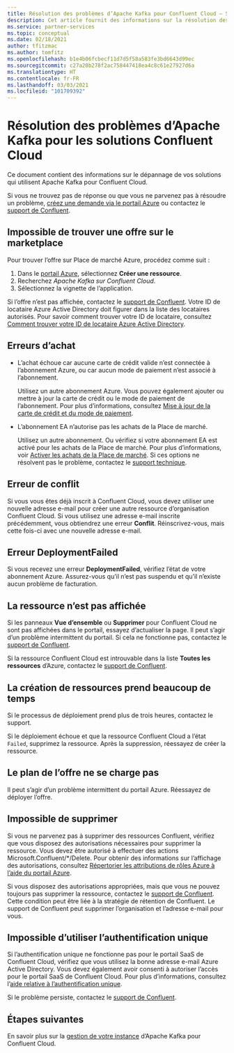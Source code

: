 ```yaml
---
title: Résolution des problèmes d’Apache Kafka pour Confluent Cloud – Solutions partenaires Azure
description: Cet article fournit des informations sur la résolution des problèmes et la foire aux questions (FAQ) concernant Confluent Cloud sur Azure.
ms.service: partner-services
ms.topic: conceptual
ms.date: 02/18/2021
author: tfitzmac
ms.author: tomfitz
ms.openlocfilehash: b1e4b06fcbecf11d7d5f58a583fe3bd6643d99ec
ms.sourcegitcommit: c27a20b278f2ac758447418ea4c8c61e27927d6a
ms.translationtype: HT
ms.contentlocale: fr-FR
ms.lasthandoff: 03/03/2021
ms.locfileid: "101709392"
---
```

# <a name="troubleshooting-apache-kafka-for-confluent-cloud-solutions"></a>Résolution des problèmes d’Apache Kafka pour les solutions Confluent Cloud

Ce document contient des informations sur le dépannage de vos solutions qui utilisent Apache Kafka pour Confluent Cloud.

Si vous ne trouvez pas de réponse ou que vous ne parvenez pas à résoudre un problème, [créez une demande via le portail Azure](manage.md#get-support) ou contactez le [support de Confluent](https://support.confluent.io).

## <a name="cant-find-offer-in-the-marketplace"></a>Impossible de trouver une offre sur le marketplace

Pour trouver l’offre sur Place de marché Azure, procédez comme suit :

1. Dans le [portail Azure](https://portal.azure.com), sélectionnez **Créer une ressource**.
1. Recherchez _Apache Kafka sur Confluent Cloud_.
1. Sélectionnez la vignette de l’application.

Si l’offre n’est pas affichée, contactez le [support de Confluent](https://support.confluent.io). Votre ID de locataire Azure Active Directory doit figurer dans la liste des locataires autorisés. Pour savoir comment trouver votre ID de locataire, consultez [Comment trouver votre ID de locataire Azure Active Directory](../../active-directory/fundamentals/active-directory-how-to-find-tenant.md).

## <a name="purchase-errors"></a>Erreurs d’achat

* L’achat échoue car aucune carte de crédit valide n’est connectée à l’abonnement Azure, ou car aucun mode de paiement n’est associé à l’abonnement.

  Utilisez un autre abonnement Azure. Vous pouvez également ajouter ou mettre à jour la carte de crédit ou le mode de paiement de l’abonnement. Pour plus d’informations, consultez [Mise à jour de la carte de crédit et du mode de paiement](../../cost-management-billing/manage/change-credit-card.md).

* L’abonnement EA n’autorise pas les achats de la Place de marché.

  Utilisez un autre abonnement. Ou vérifiez si votre abonnement EA est activé pour les achats de la Place de marché. Pour plus d’informations, voir [Activer les achats de la Place de marché](../../cost-management-billing/manage/ea-azure-marketplace.md#enabling-azure-marketplace-purchases). Si ces options ne résolvent pas le problème, contactez le [support technique](https://support.confluent.io).

## <a name="conflict-error"></a>Erreur de conflit

Si vous vous êtes déjà inscrit à Confluent Cloud, vous devez utiliser une nouvelle adresse e-mail pour créer une autre ressource d’organisation Confluent Cloud. Si vous utilisez une adresse e-mail inscrite précédemment, vous obtiendrez une erreur **Conflit**. Réinscrivez-vous, mais cette fois-ci avec une nouvelle adresse e-mail.

## <a name="deploymentfailed-error"></a>Erreur DeploymentFailed

Si vous recevez une erreur **DeploymentFailed**, vérifiez l’état de votre abonnement Azure. Assurez-vous qu’il n’est pas suspendu et qu’il n’existe aucun problème de facturation.

## <a name="resource-isnt-displayed"></a>La ressource n’est pas affichée

Si les panneaux **Vue d’ensemble** ou **Supprimer** pour Confluent Cloud ne sont pas affichées dans le portail, essayez d’actualiser la page. Il peut s’agir d’un problème intermittent du portail. Si cela ne fonctionne pas, contactez le [support de Confluent](https://support.confluent.io).

Si la ressource Confluent Cloud est introuvable dans la liste **Toutes les ressources** d’Azure, contactez le [support de Confluent](https://support.confluent.io).

## <a name="resource-creation-takes-long-time"></a>La création de ressources prend beaucoup de temps

Si le processus de déploiement prend plus de trois heures, contactez le support.

Si le déploiement échoue et que la ressource Confluent Cloud a l’état `Failed`, supprimez la ressource. Après la suppression, réessayez de créer la ressource.

## <a name="offer-plan-doesnt-load"></a>Le plan de l’offre ne se charge pas

Il peut s’agir d’un problème intermittent du portail Azure. Réessayez de déployer l’offre.

## <a name="unable-to-delete"></a>Impossible de supprimer

Si vous ne parvenez pas à supprimer des ressources Confluent, vérifiez que vous disposez des autorisations nécessaires pour supprimer la ressource. Vous devez être autorisé à effectuer des actions Microsoft.Confluent/*/Delete. Pour obtenir des informations sur l’affichage des autorisations, consultez [Répertorier les attributions de rôles Azure à l’aide du portail Azure](../../role-based-access-control/role-assignments-list-portal.md).

Si vous disposez des autorisations appropriées, mais que vous ne pouvez toujours pas supprimer la ressource, contactez le [support de Confluent](https://support.confluent.io). Cette condition peut être liée à la stratégie de rétention de Confluent. Le support de Confluent peut supprimer l’organisation et l’adresse e-mail pour vous.

## <a name="unable-to-use-single-sign-on"></a>Impossible d’utiliser l’authentification unique

Si l’authentification unique ne fonctionne pas pour le portail SaaS de Confluent Cloud, vérifiez que vous utilisez la bonne adresse e-mail Azure Active Directory. Vous devez également avoir consenti à autoriser l’accès pour le portail SaaS de Confluent Cloud. Pour plus d’informations, consultez l’[aide relative à l’authentification unique](manage.md#single-sign-on).

Si le problème persiste, contactez le [support de Confluent](https://support.confluent.io).

## <a name="next-steps"></a>Étapes suivantes

En savoir plus sur la [gestion de votre instance](manage.md) d’Apache Kafka pour Confluent Cloud.
